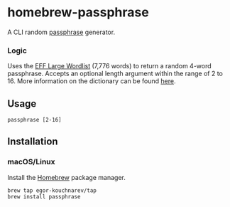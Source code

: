# homebrew-passphrase

A CLI random [passphrase](https://xkcd.com/936/) generator.

### Logic

Uses the [EFF Large Wordlist](https://www.eff.org/files/2016/07/18/eff_large_wordlist.txt) (7,776 words) to return a random 4-word passphrase. Accepts an optional length argument within the range of 2 to 16. More information on the dictionary can be found [here](https://www.eff.org/deeplinks/2016/07/new-wordlists-random-passphrases).

## Usage

```
passphrase [2-16]
```

## Installation

### macOS/Linux

Install the [Homebrew](https://brew.sh) package manager.

```
brew tap egor-kouchnarev/tap
brew install passphrase
```
